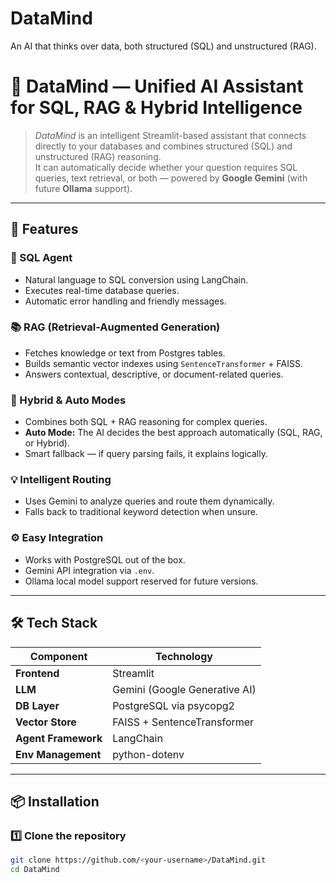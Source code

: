 # DataMind
An AI that thinks over data, both structured (SQL) and unstructured (RAG).


# 🤖 DataMind — Unified AI Assistant for SQL, RAG & Hybrid Intelligence

> *DataMind* is an intelligent Streamlit-based assistant that connects directly to your databases and combines structured (SQL) and unstructured (RAG) reasoning.  
> It can automatically decide whether your question requires SQL queries, text retrieval, or both — powered by **Google Gemini** (with future **Ollama** support).

---

## 🚀 Features

### 🧾 SQL Agent
- Natural language to SQL conversion using LangChain.
- Executes real-time database queries.
- Automatic error handling and friendly messages.

### 📚 RAG (Retrieval-Augmented Generation)
- Fetches knowledge or text from Postgres tables.
- Builds semantic vector indexes using `SentenceTransformer` + FAISS.
- Answers contextual, descriptive, or document-related queries.

### 🧠 Hybrid & Auto Modes
- Combines both SQL + RAG reasoning for complex queries.
- **Auto Mode:** The AI decides the best approach automatically (SQL, RAG, or Hybrid).
- Smart fallback — if query parsing fails, it explains logically.

### 💡 Intelligent Routing
- Uses Gemini to analyze queries and route them dynamically.
- Falls back to traditional keyword detection when unsure.

### ⚙️ Easy Integration
- Works with PostgreSQL out of the box.
- Gemini API integration via `.env`.
- Ollama local model support reserved for future versions.

---

## 🛠️ Tech Stack

| Component | Technology |
|------------|-------------|
| **Frontend** | Streamlit |
| **LLM** | Gemini (Google Generative AI) |
| **DB Layer** | PostgreSQL via psycopg2 |
| **Vector Store** | FAISS + SentenceTransformer |
| **Agent Framework** | LangChain |
| **Env Management** | python-dotenv |

---

## 📦 Installation

### 1️⃣ Clone the repository
```bash
git clone https://github.com/<your-username>/DataMind.git
cd DataMind
